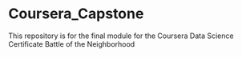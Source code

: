# Coursera_Capstone
This repository is for the final module for the Coursera Data Science Certificate
Battle of the Neighborhood
